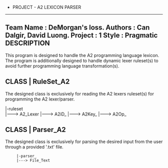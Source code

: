 * PROJECT - A2 LEXICON PARSER
----------------------------------------------------------------
  Team Name : DeMorgan's loss.
  Authors   : Can Dalgir, David Luong.
  Project   : 1
  Style     : Pragmatic
DESCRIPTION
----------------------------------------------------------------
  This program is designed to handle the A2 programming language
  lexicon. The program is additionally designed to handle dynamic
  lexer ruleset(s) to avoid further programming language 
  transformation(s).

CLASS | RuleSet_A2
----------------------------------------------------------------
  The designed class is exclusively for reading the A2 lexers
  ruleset(s) for programming the A2 lexer/parser.
  
  |-ruleset        
  |---> A2_Lexer
  |---> A2iD_
  |---> A2Key_
  |---> A2Op_

CLASS | Parser_A2
----------------------------------------------------------------
  The designed class is exclusively for parsing the desired
  input from the user through a provided '.txt' file.
  
         |-parser_
         |---> File_Text
